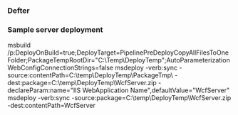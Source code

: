 ### Defter

### Sample server deployment
msbuild /p:DeployOnBuild=true;DeployTarget=PipelinePreDeployCopyAllFilesToOneFolder;PackageTempRootDir="C:\Temp\DeployTemp";AutoParameterizationWebConfigConnectionStrings=false
msdeploy -verb:sync -source:contentPath=C:\temp\DeployTemp\PackageTmp\ -dest:package=C:\temp\DeployTemp\WcfServer.zip -declareParam:name="IIS WebApplication Name",defaultValue="WcfServer"
msdeploy -verb:sync -source:package=C:\temp\DeployTemp\WcfServer.zip -dest:contentPath=WcfServer